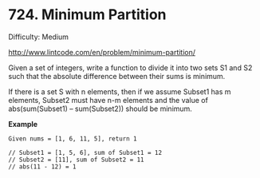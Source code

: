 # 724. Minimum Partition

Difficulty: Medium

http://www.lintcode.com/en/problem/minimum-partition/

Given a set of integers, write a function to divide it into two sets S1 and S2 such that the absolute difference between their sums is minimum.

If there is a set S with n elements, then if we assume Subset1 has m elements, Subset2 must have n-m elements and the value of abs(sum(Subset1) – sum(Subset2)) should be minimum.

**Example**  
```
Given nums = [1, 6, 11, 5], return 1

// Subset1 = [1, 5, 6], sum of Subset1 = 12 
// Subset2 = [11], sum of Subset2 = 11   
// abs(11 - 12) = 1     
```
